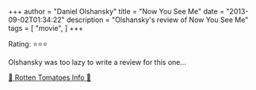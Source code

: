 +++
author = "Daniel Olshansky"
title = "Now You See Me"
date = "2013-09-02T01:34:22"
description = "Olshansky's review of Now You See Me"
tags = [
    "movie",
]
+++

Rating: ⭐⭐⭐

Olshansky was too lazy to write a review for this one...

[🍅 Rotten Tomatoes Info 🍅](https://www.rottentomatoes.com//m/now_you_see_me)